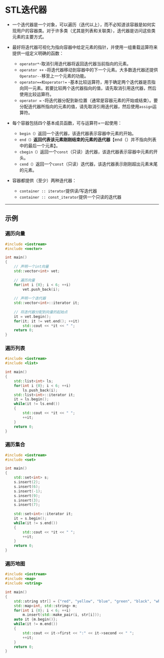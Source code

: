 # STL迭代器

- 一个迭代器是一个对象，可以遍历（迭代以上），而不必知道该容器是如何实现用户的容器类。对于许多类（尤其是列表和关联类），迭代器是访问这些类元素的主要方式。

- 最好将迭代器可视化为指向容器中给定元素的指针，并使用一组重载运算符来提供一组定义明确的函数：
  - `operator*`-取消引用迭代器将返回迭代器当前指向的元素。
  - `operator ++` -将迭代器移动到容器中的下一个元素。大多数迭代器还提供`Operator--`移至上一个元素的功能。
  - `operator==和operator!=` -基本比较运算符，用于确定两个迭代器是否指向同一元素。若要比较两个迭代器指向的值，请先取消引用迭代器，然后使用比较运算符。
  - `operator =` -将迭代器分配到新位置（通常是容器元素的开始或结束）。要分配迭代器所指向的元素的值，请先取消引用迭代器，然后使用`assign`运算符。

- 每个容器包括四个基本成员函数，可与运算符=一起使用：
  - `begin（）`返回一个迭代器，该迭代器表示容器中元素的开始。
  - `end（）`**返回代表该元素刚刚结束的元素的迭代器**【end（）并不指向列表中的最后一个元素】。
  - `cbegin（）`返回一个`const`（只读）迭代器，该迭代器表示容器中元素的开头。
  - `cend（）`返回一个`const`（只读）迭代器，该迭代器表示刚刚超出元素末尾的元素。

- 容器都提供（至少）两种迭代器：
  - `container :: iterator`提供读/写迭代器
  - `container :: const_iterator`提供一个只读的迭代器

----

## 示例

### 遍历向量

```c++
#include <iostream>
#include <vector>

int main()
{
    // 声明一个int向量
    std::vector<int> vet;
    
    // 遍历向量
    for(int i {0}; i < 6; ++i)
        vet.push_back(i);
    
    // 声明一个迭代器
    std::vector<int>::iterator it;
    
    // 将迭代器分配到向量的起始点
    it = vet.begin();
    for(it; it != vet.end(); ++it)
        std::cout << *it << " ";
    return 0;
}
```



### 遍历列表

```c++
#include <iostream>
#include <list>

int main()
{
    std::list<int> ls;
    for(int i {0}; i < 6; ++i)
        ls.push_back(i);
    std::list<int>::iterator it;
    it = ls.begin();
	while(it != ls.end())
    {
     	std::cout << *it << " ";
        ++it;
    }
    return 0;
}
```



### 遍历集合

```c++
#include <iostream>
#include <set>

int main()
{
    std::set<int> s;
    s.insert(2);
    s.insert(6);
    s.insert(-1);
    s.insert(9);
    s.insert(3);
    s.insert(7);
    
    std::set<int>::iterator it;
    it = s.begin();
    while(it != s.end())
    {
        std::cout << *it << " ";
        ++it;
    }
    return 0;
}
```



### 遍历地图

```c++
#include <iostream>
#include <map>
#include <string>

int main()
{
    std::string str[] = {"red", "yellow", "blue", "green", "black", "white"};
    std::map<int, std::string> m;
    for(int i {0}; i < 6; ++i)
        m.insert(std::make_pair(i, str[i]));
    auto it {m.begin()};
    while(it != m.end())
    {
        std::cout << it->first << ":" << it->second << " ";
        ++it;
    }
    return 0;
}
```

